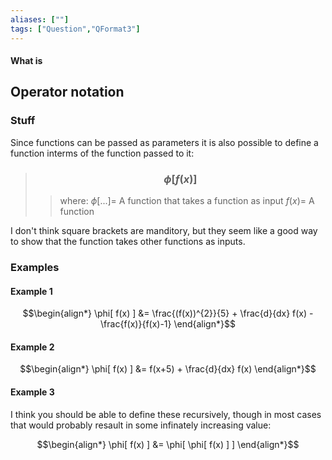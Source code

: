 ```yaml
---
aliases: [""]
tags: ["Question","QFormat3"]
---
```


#### What is
## Operator notation
### Stuff
Since functions can be passed as parameters it is also possible to define a function interms of the function passed to it:

> ### $$ \phi[ f(x) ] $$ 
>> where:
>> $\phi[...]=$ A function that takes a function as input 
>> $f(x)=$ A function

I don't think square brackets are manditory, but they seem like a good way to show that the function takes other functions as inputs.

### Examples
#### Example 1
$$\begin{align*}
 \phi[ f(x) ] &= \frac{(f(x))^{2}}{5} + \frac{d}{dx} f(x) - \frac{f(x)}{f(x)-1}
\end{align*}$$

#### Example 2
$$\begin{align*}
 \phi[ f(x) ] &= f(x+5) + \frac{d}{dx} f(x)
\end{align*}$$

#### Example 3

I think you should be able to define these recursively, though in most cases that would probably resault in some infinately increasing value:

$$\begin{align*}
\phi[ f(x) ] &= \phi[ \phi[ f(x) ]  ] 
\end{align*}$$
